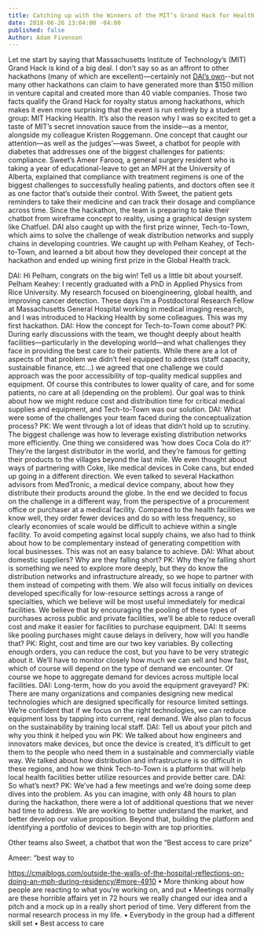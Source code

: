 ```yaml
---
title: Catching up with the Winners of the MIT’s Grand Hack for Health
date: 2018-06-26 13:04:00 -04:00
published: false
Author: Adam Fivenson
---
```


Let me start by saying that Massachusetts Institute of Technology’s (MIT) Grand Hack is kind of a big deal. I don’t say so as an affront to other hackathons (many of which are excellent)—certainly not [DAI’s own](https://dai-global-digital.com/top-3-climate-change-concepts-from-the-2016-nasa-space-apps-challenge-bogota.html)--but not many other hackathons can claim to have generated more than $150 million in venture capital and created more than 40 viable companies. Those two facts qualify the Grand Hack for royalty status among hackathons, which makes it even more surprising that the event is run entirely by a student group: MIT Hacking Health. It’s also the reason why I was so excited to get a taste of MIT’s secret innovation sauce from the inside—as a mentor, alongside my colleague Kristen Roggemann. 
One concept that caught our attention—as well as the judges’—was Sweet, a chatbot for people with diabetes that addresses one of the biggest challenges for patients: compliance. Sweet’s Ameer Farooq, a general surgery resident who is taking a year of educational-leave to get an MPH at the University of Alberta, explained that compliance with treatment regimens is one of the biggest challenges to successfully healing patients, and doctors often see it as one factor that’s outside their control. With Sweet, the patient gets reminders to take their medicine and can track their dosage and compliance across time. Since the hackathon, the team is preparing to take their chatbot from wireframe concept to reality, using a graphical design system like Chatfuel. 
DAI also caught up with the first prize winner, Tech-to-Town, which aims to solve the challenge of weak distribution networks and supply chains in developing countries. We caught up with Pelham Keahey, of Tech-to-Town, and learned a bit about how they developed their concept at the hackathon and ended up wining first prize in the Global Health track. 

DAI: Hi Pelham, congrats on the big win! Tell us a little bit about yourself. 
Pelham Keahey: I recently graduated with a PhD in Applied Physics from Rice University. My research focused on bioengineering, global health, and improving cancer detection. These days I’m a Postdoctoral Research Fellow at Massachusetts General Hospital working in medical imaging research, and I was introduced to Hacking Health by some colleagues. This was my first hackathon. 
DAI: How the concept for Tech-to-Town come about?
PK: During early discussions with the team, we thought deeply about health facilities—particularly in the developing world—and what challenges they face in providing the best care to their patients. While there are a lot of aspects of that problem we didn’t feel equipped to address (staff capacity, sustainable finance, etc…) we agreed that one challenge we could approach was the poor accessibility of top-quality medical supplies and equipment. Of course this contributes to lower quality of care, and for some patients, no care at all (depending on the problem). Our goal was to think about how we might reduce cost and distribution time for critical medical supplies and equipment, and Tech-to-Town was our solution. 
DAI: What were some of the challenges your team faced during the conceptualization process? 
PK: We went through a lot of ideas that didn’t hold up to scrutiny. The biggest challenge was how to leverage existing distribution networks more efficiently. One thing we considered was ‘how does Coca Cola do it?’ They’re the largest distributor in the world, and they’re famous for getting their products to the villages beyond the last mile. We even thought about ways of partnering with Coke, like medical devices in Coke cans, but ended up going in a different direction. We even talked to several Hackathon advisors from MedTronic, a medical device company, about how they distribute their products around the globe. 
In the end we decided to focus on the challenge in a different way, from the perspective of a procurement office or purchaser at a medical facility. Compared to the health facilities we know well, they order fewer devices and do so with less frequency, so clearly economies of scale would be difficult to achieve within a single facility. To avoid competing against local supply chains, we also had to think about how to be complementary instead of generating competition with local businesses. This was not an easy balance to achieve. 
DAI: What about domestic suppliers? Why are they falling short?
PK: Why they’re falling short is something we need to explore more deeply, but they do know the distribution networks and infrastructure already, so we hope to partner with them instead of competing with them. We also will focus initially on devices developed specifically for low-resource settings across a range of specialties, which we believe will be most useful immediately for medical facilities. We believe that by encouraging the pooling of these types of purchases across public and private facilities, we’ll be able to reduce overall cost and make it easier for facilities to purchase equipment. 
DAI: It seems like pooling purchases might cause delays in delivery, how will you handle that?
PK: Right, cost and time are our two key variables. By collecting enough orders, you can reduce the cost, but you have to be very strategic about it. We’ll have to monitor closely how much we can sell and how fast, which of course will depend on the type of demand we encounter. Of course we hope to aggregate demand for devices across multiple local facilities. 
DAI: Long-term, how do you avoid the equipment graveyard?
PK: There are many organizations and companies designing new medical technologies which are designed specifically for resource limited settings.  We’re confident that if we focus on the right technologies, we can reduce equipment loss by tapping into current, real demand. We also plan to focus on the sustainability by training local staff. 
DAI: Tell us about your pitch and why you think it helped you win
PK: We talked about how engineers and innovators make devices, but once the device is created, it’s difficult to get them to the people who need them in a sustainable and commercially viable way. We talked about how distribution and infrastructure is so difficult in these regions, and how we think Tech-to-Town is a platform that will help local health facilities better utilize resources and provide better care. 
DAI: So what’s next? 
PK: We’ve had a few meetings and we’re doing some deep dives into the problem. As you can imagine, with only 48 hours to plan during the hackathon, there were a lot of additional questions that we never had time to address. We are working to better understand the market, and better develop our value proposition. Beyond that, building the platform and identifying a portfolio of devices to begin with are top priorities. 




Other teams also 
Sweet, a chatbot that won the “Best access to care prize”


Ameer: “best way to 


https://cmajblogs.com/outside-the-walls-of-the-hospital-reflections-on-doing-an-mph-during-residency/#more-4910 
•	More thinking about how people are reacting to what you're working on, and put 
•	Meetings normally are these horrible affairs yet in 72 hours we really changed our idea and a pitch and a mock up in a really short period of time. Very different from the normal research process in my life. 
•	Everybody in the group had a different skill set
•	Best access to care




